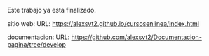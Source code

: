 Este trabajo ya esta finalizado.

sitio web:
URL: https://alexsvt2.github.io/cursosenlinea/index.html

documentacion:
URL: https://github.com/alexsvt2/Documentacion-pagina/tree/develop

